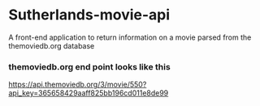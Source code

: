 # Sutherlands-movie-api
A front-end application to return information on a movie parsed from the themoviedb.org database

### themoviedb.org end point looks like this

https://api.themoviedb.org/3/movie/550?api_key=365658429aaff825bb196cd011e8de99